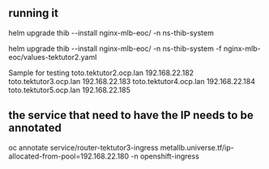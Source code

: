 running it
-----------
helm upgrade thib --install nginx-mlb-eoc/ -n ns-thib-system

helm upgrade thib --install nginx-mlb-eoc/ -n ns-thib-system -f nginx-mlb-eoc/values-tektutor2.yaml


Sample for testing
toto.tektutor2.ocp.lan 192.168.22.182
toto.tektutor3.ocp.lan 192.168.22.183
toto.tektutor4.ocp.lan 192.168.22.184
toto.tektutor5.ocp.lan 192.168.22.185


the service that need to have the IP needs to be annotated
----------------------------------------------------------

oc annotate service/router-tektutor3-ingress metallb.universe.tf/ip-allocated-from-pool=192.168.22.180 -n openshift-ingress